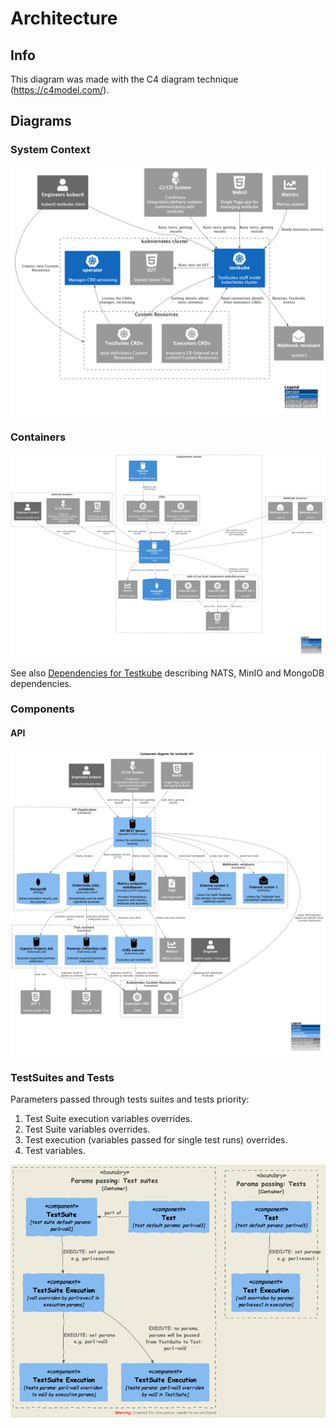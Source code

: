 # Architecture

## Info

This diagram was made with the C4 diagram technique
(<https://c4model.com/>).

## Diagrams

### System Context

![testkube system context diagram](../img/system_context.png)

### Containers

![testkube container diagram](../img/containers.png)

See also [Dependencies for Testkube](../concepts/dependencies.md) describing NATS, MinIO and MongoDB dependencies.

### Components

#### API

![API](../img/components_api.png)

### TestSuites and Tests

Parameters passed through tests suites and tests priority: 

1. Test Suite execution variables overrides.
2. Test Suite variables overrides.
3. Test execution (variables passed for single test runs) overrides.
4. Test variables.


![variables passing](../img/params-passing.png)
